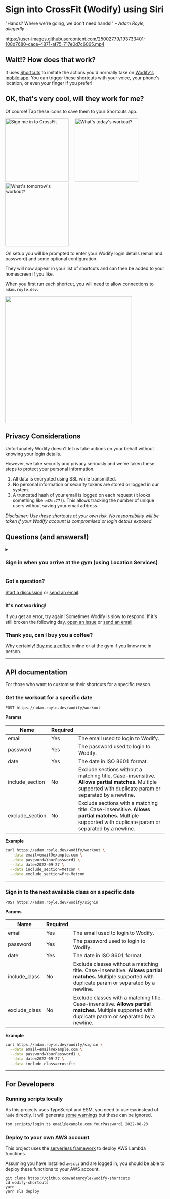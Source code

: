 # Sign into CrossFit (Wodify) using Siri

"Hands? Where we're going, we don't need hands!" – *Adam Royle, allegedly*

https://user-images.githubusercontent.com/25002779/193733401-108d7680-cace-4871-af75-717e0d7c6065.mp4

## Wait!? How does that work?

It uses [Shortcuts](https://support.apple.com/en-au/guide/shortcuts/welcome/ios) to imitate the actions you'd normally take on [Wodify's mobile app](https://www.wodify.com/products/mobile-app). You can trigger these shortcuts with your voice, your phone's location, or even your finger if you prefer!

## OK, that's very cool, will they work for me?

Of course! Tap these icons to save them to your Shortcuts app.

<p>
<a href="https://www.icloud.com/shortcuts/9f134312530442e484b3534259c3a219"><img src="https://user-images.githubusercontent.com/25002779/194006190-03cd4606-6a92-486a-87e0-60798a13ad61.png" width="200" alt="Sign me in to CrossFit" /></a>
&nbsp;&nbsp;&nbsp;
<a href="https://www.icloud.com/shortcuts/06a278db0bcc40bf930ea9449c660d30"><img src="https://user-images.githubusercontent.com/25002779/194006197-9d2a3b18-4658-4998-b6ea-99799d513750.png" width="200" alt="What's today's workout?" /></a>
&nbsp;&nbsp;&nbsp;
  <a href="https://www.icloud.com/shortcuts/939bd28350a44760b1f70dbcaff4b5b9"><img src="https://user-images.githubusercontent.com/25002779/194006203-8642e8ce-5902-4f1c-808d-e290c4490b04.png" width="200" alt="What's tomorrow's workout?" /></a>
</p>

On setup you will be prompted to enter your Wodify login details (email and password) and some optional configuration.

They will now appear in your list of shortcuts and can then be added to your homescreen if you like.

When you first run each shortcut, you will need to allow connections to `adam.royle.dev`.

<img src="https://user-images.githubusercontent.com/25002779/194011680-48b2132b-c4c8-493a-8888-bb823ff19817.png" width="400" />

## Privacy Considerations

Unfortunately Wodify doesn't let us take actions on your behalf without knowing your login details.

However, we take security and privacy seriously and we've taken these steps to protect your personal information.

1. All data is encrypted using SSL while transmitted.
2. No personal information or security tokens are stored or logged in our system.
3. A truncated hash of your email is logged on each request (it looks something like `e42dc77f`). This allows tracking the number of unique users without saving your email address.

*Disclaimer: Use these shortcuts at your own risk. No responsibility will be taken if your Wodify account is compromised or login details exposed.*

## Questions (and answers!)

<details><summary>

### Sign in when you arrive at the gym (using Location Services)</summary>

You can create a personal automation that will sign you into the next class when you arrive at the gym. A story in pictures!

<img src="https://user-images.githubusercontent.com/25002779/193749886-8b25137c-569f-4c7f-a953-5c7a03a8ec7d.png" width="250" />
<img src="https://user-images.githubusercontent.com/25002779/193749891-46bad621-1593-4d23-9b93-cc6e4686c20f.png" width="250" />
<img src="https://user-images.githubusercontent.com/25002779/193749894-19edfb84-4fa5-4d70-ac1f-76c199e77b2a.png" width="250" />
<img src="https://user-images.githubusercontent.com/25002779/193749895-499a9bf8-adeb-4a7b-bfc4-594aec18ff73.png" width="250" />
<img src="https://user-images.githubusercontent.com/25002779/193749897-28f9b530-a649-46bf-898b-4e9c697336ac.png" width="250" />
<img src="https://user-images.githubusercontent.com/25002779/193749898-c759f62c-5227-47cb-8981-9ef073a636b5.png" width="250" />
<img src="https://user-images.githubusercontent.com/25002779/193749900-d7afd777-91d4-46be-bae5-87e9617d3071.png" width="250" />
</details>

### Got a question?

[Start a discussion](https://github.com/adamroyle/wodify-shortcuts/discussions) or [send an email](adam@royle.dev).

### It's not working!</summary>

If you get an error, try again! Sometimes Wodify is slow to respond. If it's still broken the following day, [open an issue](https://github.com/adamroyle/wodify-shortcuts/issues) or [send an email](adam@royle.dev).
   
### Thank you, can I buy you a coffee?

Why certainly! [Buy me a coffee](https://ko-fi.com/adamroyle) online or at the gym if you know me in person.

---

## API documentation

For those who want to customise their shortcuts for a specific reason.

### Get the workout for a specific date

```
POST https://adam.royle.dev/wodify/workout
```

**Params**

| Name            | Required |                                                                                                                                                             |
| --------------- | -------- | ----------------------------------------------------------------------------------------------------------------------------------------------------------- |
| email           | Yes      | The email used to login to Wodify.                                                                                                                          |
| password        | Yes      | The password used to login to Wodify.                                                                                                                       |
| date            | Yes      | The date in ISO 8601 format.                                                                                                                                |
| include_section | No       | Exclude sections without a matching title. Case-insensitive. **Allows partial matches.** Multiple supported with duplicate param or separated by a newline. |
| exclude_section | No       | Exclude sections with a matching title. Case-insensitive. **Allows partial matches.** Multiple supported with duplicate param or separated by a newline.    |

**Example**

```sh
curl https://adam.royle.dev/wodify/workout \
  --data email=email@example.com \
  --data password=YourPassword1 \
  --data date=2022-09-27 \
  --data include_section=Metcon \
  --data exclude_section=Pre-Metcon
```

---

### Sign in to the next available class on a specific date

```
POST https://adam.royle.dev/wodify/signin
```

**Params**

| Name          | Required |                                                                                                                                                            |
| ------------- | -------- | ---------------------------------------------------------------------------------------------------------------------------------------------------------- |
| email         | Yes      | The email used to login to Wodify.                                                                                                                         |
| password      | Yes      | The password used to login to Wodify.                                                                                                                      |
| date          | Yes      | The date in ISO 8601 format.                                                                                                                               |
| include_class | No       | Exclude classes without a matching title. Case-insensitive. **Allows partial matches.** Multiple supported with duplicate param or separated by a newline. |
| exclude_class | No       | Exclude classes with a matching title. Case-insensitive. **Allows partial matches.** Multiple supported with duplicate param or separated by a newline.    |

**Example**

```sh
curl https://adam.royle.dev/wodify/signin \
  --data email=email@example.com \
  --data password=YourPassword1 \
  --data date=2022-09-27 \
  --data include_class=crossfit
```

---

## For Developers

### Running scripts locally

As this projects uses TypeScript and ESM, you need to use `tsm` instead of `node` directly. It will generate [some warnings](https://github.com/lukeed/tsm/issues/12) but these can be ignored.

```sh
tsm scripts/login.ts email@example.com YourPassword1 2022-08-23
```

### Deploy to your own AWS account

This project uses the [serverless framework](https://www.serverless.com/framework/docs/getting-started) to deploy AWS Lambda functions.

Assuming you have installed `awscli` and are logged in, you should be able to deploy these functions to your AWS account.

```
git clone https://github.com/adamroyle/wodify-shortcuts
cd wodify-shortcuts
yarn
yarn sls deploy
```
